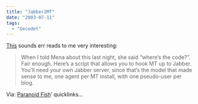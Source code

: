 ```yaml
---
title: "Jabber2MT"
date: "2003-07-11"
tags:
  - "Gecodet"
---
```


[This](http://arch.jabber.com/archives/2003/07/000023.html "Jabber Architecture: JMT: Post to MovableType from Jabber") sounds err reads to me very interesting:

> When I told Mena about this last night, she said “where’s the code?”. Fair enough. Here’s a script that allows you to hook MT up to Jabber. You’ll need your own Jabber server, since that’s the model that made sense to me, one agent per MT install, with one pseudo-user per blog.

Via: [Paranoid Fish](http://www.paranoidfish.org/notes/)’ quicklinks…
